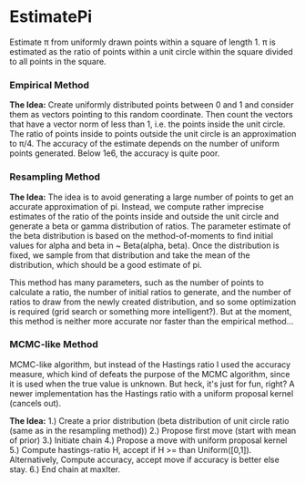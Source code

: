 # EstimatePi
Estimate π from uniformly drawn points within a square of length 1. π is estimated as the ratio of points within a unit circle within the square divided to all points in the square.

### Empirical Method

**The Idea:** 
Create uniformly distributed points between 0 and 1 and consider them as vectors pointing to this random coordinate. Then count the vectors that have a vector norm of less than 1, i.e. the points inside the unit circle. The ratio of points inside to points outside the unit circle is an approximation to π/4. The accuracy of the estimate depends on the number of uniform points generated. Below 1e6, the accuracy is quite poor.

### Resampling Method

**The Idea:** 
The idea is to avoid generating a large number of points to get an accurate approximation of pi. Instead, we compute rather imprecise estimates of the ratio of the points inside and outside the unit circle and generate a beta or gamma distribution of ratios. The parameter estimate of the beta distribution is based on the method-of-moments to find initial values for alpha and beta in ~ Beta(alpha, beta). Once the distribution is fixed, we sample from that distribution and take the mean of the distribution, which should be a good estimate of pi.

This method has many parameters, such as the number of points to calculate a ratio, the number of initial ratios to generate, and the number of ratios to draw from the newly created distribution, and so some optimization is required (grid search or something more intelligent?). But at the moment, this method is neither more accurate nor faster than the empirical method...

### MCMC-like Method

MCMC-like algorithm, but instead of the Hastings ratio I used the accuracy measure, which kind of defeats the purpose of the MCMC algorithm, since it is used when the true value is unknown. But heck, it's just for fun, right? A newer implementation has the Hastings ratio with a uniform proposal kernel (cancels out).

**The Idea:**
1.) Create a prior distribution (beta distribution of unit circle ratio (same as in the resampling method))
2.) Propose first move (start with mean of prior)
3.) Initiate chain
4.) Propose a move with uniform proposal kernel
5.) Compute hastings-ratio H, accept if H >= than Uniform([0,1]). Alternatively, Compute accuracy, accept move if accuracy is better else stay.
6.) End chain at maxIter.

